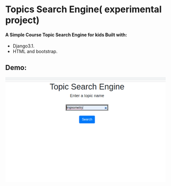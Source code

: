 # Topics Search Engine( experimental project)

#### A Simple Course Topic Search Engine for kids Built with:
* Django3.1.
* HTML and bootstrap.

## Demo:
![alt text](https://github.com/anish9/Course-Engine/blob/main/demo_prev.png)

